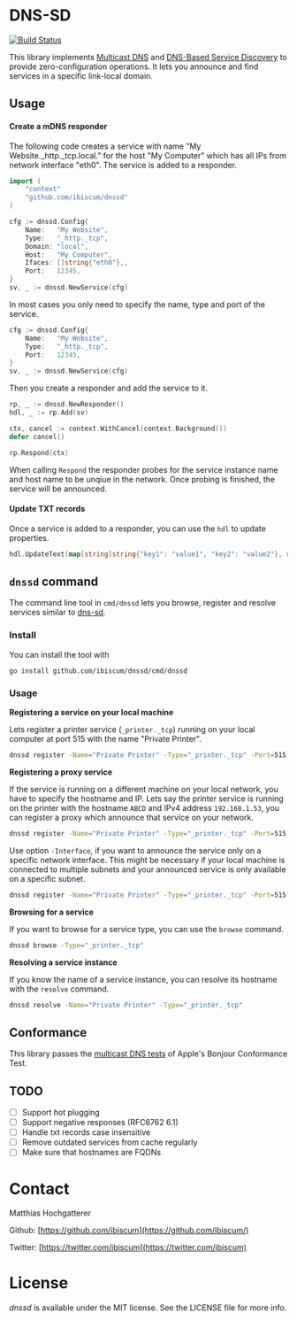 # DNS-SD

[![Build Status](https://travis-ci.org/ibiscum/hc.svg)](https://travis-ci.org/ibiscum/dnssd)

This library implements [Multicast DNS][mdns] and [DNS-Based Service Discovery][dnssd] to provide zero-configuration operations. It lets you announce and find services in a specific link-local domain.

[mdns]: https://tools.ietf.org/html/rfc6762
[dnssd]: https://tools.ietf.org/html/rfc6763

## Usage

#### Create a mDNS responder

The following code creates a service with name "My Website._http._tcp.local." for the host "My Computer" which has all IPs from network interface "eth0". The service is added to a responder.

```go
import (
	"context"
	"github.com/ibiscum/dnssd"
)

cfg := dnssd.Config{
    Name:   "My Website",
    Type:   "_http._tcp",
    Domain: "local",
    Host:   "My Computer",
    Ifaces: []string{"eth0"},,
    Port:   12345,
}
sv, _ := dnssd.NewService(cfg)
```

In most cases you only need to specify the name, type and port of the service.

```go
cfg := dnssd.Config{
    Name:   "My Website",
    Type:   "_http._tcp",
    Port:   12345,
}
sv, _ := dnssd.NewService(cfg)
```

Then you create a responder and add the service to it.
```go
rp, _ := dnssd.NewResponder()
hdl, _ := rp.Add(sv)

ctx, cancel := context.WithCancel(context.Background())
defer cancel()

rp.Respond(ctx)
```

When calling `Respond` the responder probes for the service instance name and host name to be unqiue in the network. 
Once probing is finished, the service will be announced.

#### Update TXT records

Once a service is added to a responder, you can use the `hdl` to update properties.

```go
hdl.UpdateText(map[string]string{"key1": "value1", "key2": "value2"}, rsp)
```

## `dnssd` command

The command line tool in `cmd/dnssd` lets you browse, register and resolve services similar to [dns-sd](https://www.unix.com/man-page/osx/1/dns-sd/).

### Install
You can install the tool with

`go install github.com/ibiscum/dnssd/cmd/dnssd`

### Usage

**Registering a service on your local machine**

Lets register a printer service (`_printer._tcp`) running on your local computer at port 515 with the name "Private Printer".

```sh
dnssd register -Name="Private Printer" -Type="_printer._tcp" -Port=515
```

**Registering a proxy service**

If the service is running on a different machine on your local network, you have to specify the hostname and IP.
Lets say the printer service is running on the printer with the hostname `ABCD` and IPv4 address `192.168.1.53`, you can register a proxy which announce that service on your network.

```sh
dnssd register -Name="Private Printer" -Type="_printer._tcp" -Port=515 -IP=192.168.1.53 -Host=ABCD
```

Use option `-Interface`, if you want to announce the service only on a specific network interface.
This might be necessary if your local machine is connected to multiple subnets and your announced service is only available on a specific subnet.

```sh
dnssd register -Name="Private Printer" -Type="_printer._tcp" -Port=515 -IP=192.168.1.53 -Host=ABCD -Interface=en0
```

**Browsing for a service**

If you want to browse for a service type, you can use the `browse` command.

```sh
dnssd browse -Type="_printer._tcp"
```

**Resolving a service instance**

If you know the name of a service instance, you can resolve its hostname with the `resolve` command.

```sh
dnssd resolve -Name="Private Printer" -Type="_printer._tcp"
```

## Conformance

This library passes the [multicast DNS tests](https://github.com/ibiscum/dnssd/blob/36a2d8c541aab14895fc5492d5ad8ec447a67c47/_cmd/bct/ConformanceTestResults) of Apple's Bonjour Conformance Test.

## TODO

- [ ] Support hot plugging
- [ ] Support negative responses (RFC6762 6.1)
- [ ] Handle txt records case insensitive
- [ ] Remove outdated services from cache regularly
- [ ] Make sure that hostnames are FQDNs

# Contact

Matthias Hochgatterer

Github: [https://github.com/ibiscum](https://github.com/ibiscum/)

Twitter: [https://twitter.com/ibiscum](https://twitter.com/ibiscum)


# License

*dnssd* is available under the MIT license. See the LICENSE file for more info.
